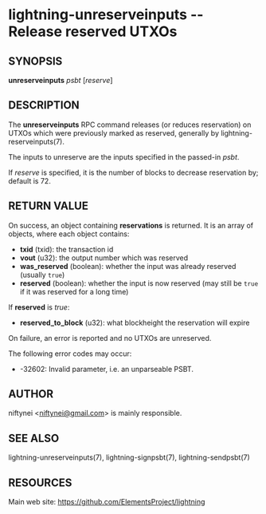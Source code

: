 lightning-unreserveinputs -- Release reserved UTXOs
===================================================

SYNOPSIS
--------

**unreserveinputs** *psbt* [*reserve*]

DESCRIPTION
-----------

The **unreserveinputs** RPC command releases (or reduces reservation)
on UTXOs which were previously marked as reserved, generally by
lightning-reserveinputs(7).

The inputs to unreserve are the inputs specified in the passed-in *psbt*.

If *reserve* is specified, it is the number of blocks to decrease
reservation by; default is 72.

RETURN VALUE
------------

[comment]: # (GENERATE-FROM-SCHEMA-START)
On success, an object containing **reservations** is returned.  It is an array of objects, where each object contains:
- **txid** (txid): the transaction id
- **vout** (u32): the output number which was reserved
- **was_reserved** (boolean): whether the input was already reserved (usually `true`)
- **reserved** (boolean): whether the input is now reserved (may still be `true` if it was reserved for a long time)

If **reserved** is *true*:
  - **reserved_to_block** (u32): what blockheight the reservation will expire

[comment]: # (GENERATE-FROM-SCHEMA-END)

On failure, an error is reported and no UTXOs are unreserved.

The following error codes may occur:
- -32602: Invalid parameter, i.e. an unparseable PSBT.

AUTHOR
------

niftynei <<niftynei@gmail.com>> is mainly responsible.

SEE ALSO
--------

lightning-unreserveinputs(7), lightning-signpsbt(7), lightning-sendpsbt(7)

RESOURCES
---------

Main web site: <https://github.com/ElementsProject/lightning>

[comment]: # ( SHA256STAMP:f7aca3e1a40d66e07986cb9e98033e815c4eea2237dc75664a6c47951a8132ed)
